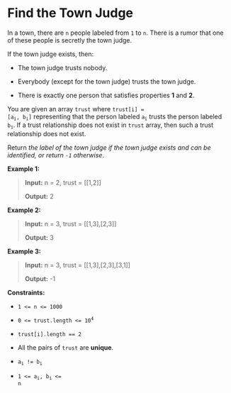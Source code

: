 # Find the Town Judge

In a town, there are <code>n</code> people labeled from <code>1</code> to <code>n</code>. There is a rumor that one of these people is secretly the town judge.

If the town judge exists, then:

- The town judge trusts nobody.

- Everybody (except for the town judge) trusts the town judge.

- There is exactly one person that satisfies properties **1** and **2**.

You are given an array <code>trust</code> where <code>trust[i] = [a<sub>i</sub>, b<sub>i</sub>]</code> representing that the person labeled <code>a<sub>i</sub></code> trusts the person labeled <code>b<sub>i</sub></code>. If a trust relationship does not exist in <code>trust</code> array, then such a trust relationship does not exist.

Return *the label of the town judge if the town judge exists and can be identified, or return *<code>-1</code>* otherwise*.


**Example 1:**
>
> **Input:** n = 2, trust = [[1,2]]
>
> **Output:** 2

**Example 2:**
>
> **Input:** n = 3, trust = [[1,3],[2,3]]
>
> **Output:** 3

**Example 3:**
>
> **Input:** n = 3, trust = [[1,3],[2,3],[3,1]]
>
> **Output:** -1


**Constraints:**

- <code>1 &lt;= n &lt;= 1000</code>

- <code>0 &lt;= trust.length &lt;= 10<sup>4</sup></code>

- <code>trust[i].length == 2</code>

- All the pairs of <code>trust</code> are **unique**.

- <code>a<sub>i</sub> != b<sub>i</sub></code>

- <code>1 &lt;= a<sub>i</sub>, b<sub>i</sub> &lt;= n</code>
